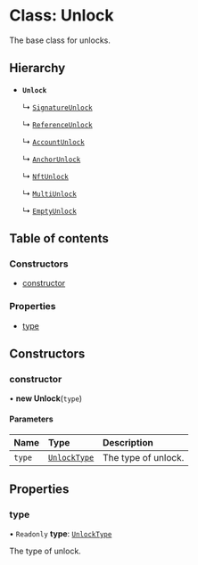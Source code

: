 # Class: Unlock

The base class for unlocks.

## Hierarchy

- **`Unlock`**

  ↳ [`SignatureUnlock`](SignatureUnlock.md)

  ↳ [`ReferenceUnlock`](ReferenceUnlock.md)

  ↳ [`AccountUnlock`](AccountUnlock.md)

  ↳ [`AnchorUnlock`](AnchorUnlock.md)

  ↳ [`NftUnlock`](NftUnlock.md)

  ↳ [`MultiUnlock`](MultiUnlock.md)

  ↳ [`EmptyUnlock`](EmptyUnlock.md)

## Table of contents

### Constructors

- [constructor](Unlock.md#constructor)

### Properties

- [type](Unlock.md#type)

## Constructors

### constructor

• **new Unlock**(`type`)

#### Parameters

| Name | Type | Description |
| :------ | :------ | :------ |
| `type` | [`UnlockType`](../enums/UnlockType.md) | The type of unlock. |

## Properties

### type

• `Readonly` **type**: [`UnlockType`](../enums/UnlockType.md)

The type of unlock.
